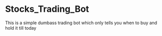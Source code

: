 # Stocks_Trading_Bot
This is a simple dumbass trading bot which only tells you when to buy and hold it till today
